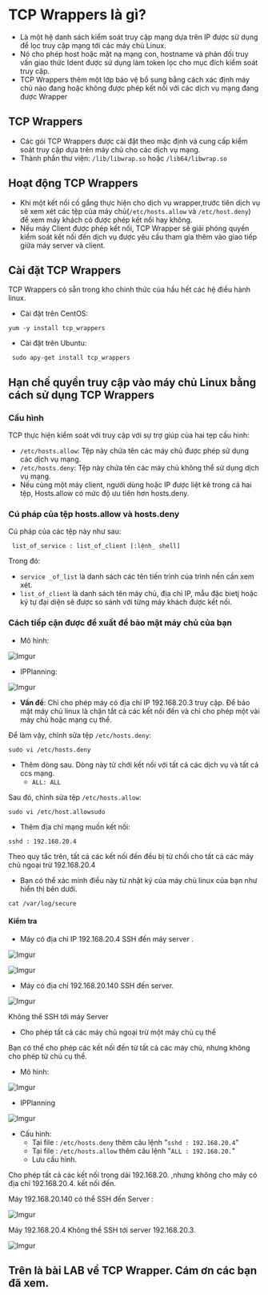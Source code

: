 # TCP Wrappers là gì?
* Là một hệ danh sách kiểm soát truy cập mạng dựa trên IP được sử dụng để lọc truy cập mạng tới các máy chủ Linux.
* Nó cho phép host hoặc mặt nạ mạng con, hostname và phản đối truy vấn giao thức Ident được sử dụng làm token lọc cho mục đích kiểm soát truy cập.
* TCP Wrappers thêm một lớp bảo vệ bổ sung bằng cách xác định máy chủ nào đang hoặc không được phép kết nối với các dịch vụ mạng đang được Wrapper

## TCP Wrappers
* Các gói TCP Wrappers được cài đặt theo mặc định và cung cấp kiểm soát truy cập dựa trên máy chủ cho các dịch vụ mạng.
* Thành phần thư viện: `/lib/libwrap.so` hoặc `/lib64/libwrap.so` 
## Hoạt động TCP Wrappers
* Khi một kết nối cố gắng thực hiện cho dịch vụ wrapper,trước tiên dịch vụ sẽ xem xét các tệp của máy chủ(`/etc/hosts.allow` và `/etc/host.deny`) để xem máy khách có được phép kết nối hay không. 
* Nếu máy Client được phép kết nối, TCP Wrapper sẽ giải phóng quyền kiểm soát kết nối đến dịch vụ được yêu cầu tham gia thêm vào giao tiếp giữa máy server và client.

## Cài đặt TCP Wrappers
TCP Wrappers có sẵn trong kho chính thức của hầu hết các hệ điều hành linux.
* Cài đặt trên CentOS:

` yum -y install tcp_wrappers `

* Cài đặt trên Ubuntu:

` sudo apy-get install tcp_wrappers`

## Hạn chế quyền truy cập vào máy chủ Linux bằng cách sử dụng TCP Wrappers 
### Cấu hình 
TCP thực hiện kiểm soát với truy cập với sự trợ giúp của hai tẹp cấu hình:
* `/etc/hosts.allow`: Tệp này chứa tên các máy chủ được phép sử dụng các dịch vụ mạng.
* `/etc/hosts.deny`: Tệp này chứa tên các máy chủ không thể sử dụng dịch vụ mạng.
* Nếu cùng một máy client, người dùng hoặc IP được liệt kê trong cả hai tệp, Hosts.allow có mức độ ưu tiên hơn hosts.deny.
### Cú pháp của tệp hosts.allow và hosts.deny
Cú pháp của các tệp này như sau:

` list_of_service : list_of_client [:lệnh_ shell]`

Trong đó:
* `service _of_list` là danh sách các tên tiến trình của trình nền cần xem xét.
* `list_of_client` là danh sách tên máy chủ, địa chỉ IP, mẫu đặc bietj hoặc ký tự đại diện sẽ được so sánh với từng máy khách được kết nối.
### Cách tiếp cận được đề xuất để bảo mật máy chủ của bạn
* Mô hình:

![Imgur](https://i.imgur.com/Wn4FAz1.png)

* IPPlanning:

![Imgur](https://i.imgur.com/NjPyZ9Y.png)

* **Vấn đề**: Chỉ cho phép máy có địa chỉ IP 192.168.20.3 truy cập.
Để bảo mật máy chủ linux là chặn tắt cả các kết nối đến và chỉ cho phép một vài máy chủ hoặc mạng cụ thể. 

Để làm vậy, chỉnh sửa tệp `/etc/hosts.deny`:

`sudo vi /etc/hosts.deny`

* Thêm dòng sau. Dòng này từ chới kết nối với tất cả các dịch vụ và tất cả ccs mạng.
    * `ALL: ALL`    

Sau đó, chỉnh sửa tệp `/etc/hosts.allow`:

`sudo vi /etc/host.allowsudo`

* Thêm địa chỉ mạng muốn kết nối:

`sshd : 192.168.20.4`

Theo quy tắc trên, tất cả các kết nối đến đều bị từ chối cho tất cả các máy chủ ngoại trừ 192.168.20.4

* Bạn có thể xác minh điều này từ nhật ký của máy chủ linux của bạn như hiển thị bên dưới.

`cat /var/log/secure`

#### Kiểm tra

* Máy có địa chỉ IP 192.168.20.4 SSH đến máy server .

![Imgur](https://i.imgur.com/j9uO5i6.png)

![Imgur](https://i.imgur.com/Cn3GFYN.png)

* Máy có địa chỉ 192.168.20.140 SSH đến server.

![Imgur](https://i.imgur.com/p9TaYU9.png)

Không thể SSH tới máy Server

* Cho phép tất cả các máy chủ ngoại trừ một máy chủ cụ thể

Bạn có thể cho phép các kết nối đến từ tất cả các máy chủ, nhưng không cho phép từ chủ cụ thể.

* Mô hình:

![Imgur](https://i.imgur.com/pnyxZ3W.png)

* IPPlanning

![Imgur](https://i.imgur.com/tjym7Tt.png)

* Cấu hình: 
    * Tại file : `/etc/hosts.deny` thêm câu lệnh "`sshd : 192.168.20.4`"
    * Tại file : `/etc/hosts.allow` thêm câu lệnh "`ALL : 192.168.20.`"
    * Lưu cấu hình.

Cho phép tất cả các kết nối trong dải 192.168.20. ,nhưng không cho máy có địa chỉ 192.168.20.4. kết nối đến.

Máy 192.168.20.140 có thể SSH đến Server :

![Imgur](https://i.imgur.com/lpycTpl.png)

Máy 192.168.20.4 Không thể SSH tới server 192.168.20.3.

![Imgur](https://i.imgur.com/H6btW98.png)

## Trên là bài LAB về TCP Wrapper. Cám ơn các bạn đã xem.